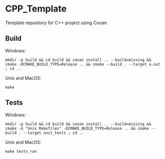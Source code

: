 # CPP_Template
Template repository for C++ project using Conan

## Build

Windows:

```shell
mkdir -p build && cd build && conan install .. --build=missing && cmake -DCMAKE_BUILD_TYPE=Release .. && cmake --build . --target a.out ; cd .. 
```

Unix and MacOS:

```shell
make
```


## Tests

Windows:

```shell
mkdir -p build && cd build && conan install .. --build=missing && cmake -G "Unix Makefiles" -DCMAKE_BUILD_TYPE=Release .. && cmake --build . --target unit_tests ; cd ..
```

Unix and MacOS:

```shell
make tests_run
```